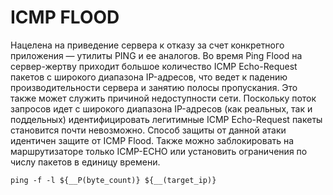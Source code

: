 # ICMP FLOOD
Нацелена на приведение сервера к отказу за счет конкретного приложения — утилиты PING и ее аналогов. Во время Ping Flood на сервер-жертву приходит большое количество ICMP Echo-Request пакетов с широкого диапазона IP-адресов, что ведет к падению производительности сервера и занятию полосы пропускания. Это также может служить причиной недоступности сети.
Поскольку поток запросов идет с широкого диапазона IP-адресов (как реальных, так и поддельных) идентифицировать легитимные ICMP Echo-Request пакеты становится почти невозможно. Способ защиты от данной атаки идентичен защите от ICMP Flood. Также можно заблокировать на маршрутизаторе только ICMP-ECHO или установить ограничения по числу пакетов в единицу времени.
```
ping -f -l ${__P(byte_count)} ${__(target_ip)}
```
